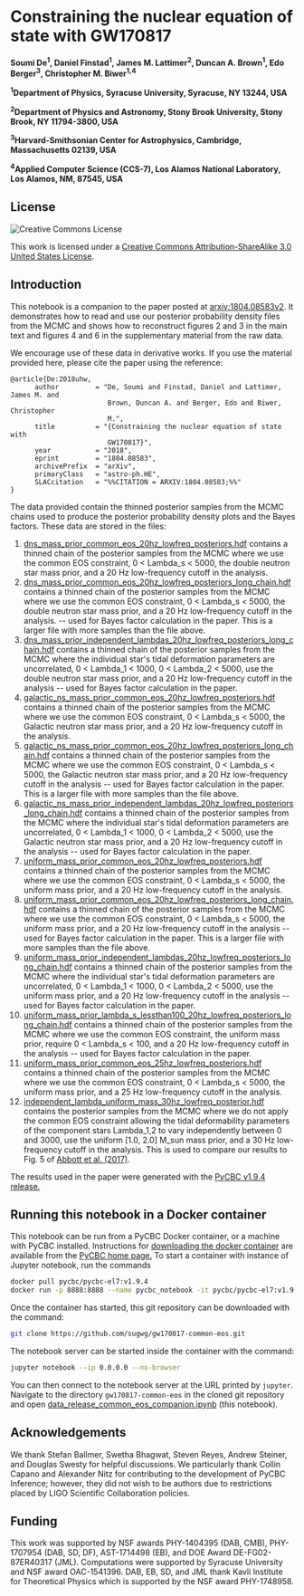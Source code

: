 # Constraining the nuclear equation of state with GW170817

**Soumi De<sup>1</sup>, Daniel Finstad<sup>1</sup>, James M. Lattimer<sup>2</sup>, Duncan A. Brown<sup>1</sup>, Edo Berger<sup>3</sup>, Christopher M. Biwer<sup>1,4</sup>**

**<sup>1</sup>Department of Physics, Syracuse University, Syracuse, NY 13244, USA**

**<sup>2</sup>Department of Physics and Astronomy, Stony Brook University, Stony Brook, NY 11794-3800, USA**

**<sup>3</sup>Harvard-Smithsonian Center for Astrophysics, Cambridge, Massachusetts 02139, USA**

**<sup>4</sup>Applied Computer Science (CCS-7), Los Alamos National Laboratory, Los Alamos, NM, 87545, USA**

## License

![Creative Commons License](https://i.creativecommons.org/l/by-sa/3.0/us/88x31.png "Creative Commons License")

This work is licensed under a [Creative Commons Attribution-ShareAlike 3.0 United States License](http://creativecommons.org/licenses/by-sa/3.0/us/).

## Introduction

This notebook is a companion to the paper posted at [arxiv:1804.08583v2](https://arxiv.org/abs/1804.08583v2). It demonstrates how to read and use our posterior probability density files from the MCMC and shows how to reconstruct figures 2 and 3 in the main text and figures 4 and 6 in the supplementary material from the raw data.

We encourage use of these data in derivative works. If you use the material provided here, please cite the paper using the reference:
```
@article{De:2018uhw,
      author         = "De, Soumi and Finstad, Daniel and Lattimer, James M. and
                        Brown, Duncan A. and Berger, Edo and Biwer, Christopher
                        M.",
      title          = "{Constraining the nuclear equation of state with
                        GW170817}",
      year           = "2018",
      eprint         = "1804.08583",
      archivePrefix  = "arXiv",
      primaryClass   = "astro-ph.HE",
      SLACcitation   = "%%CITATION = ARXIV:1804.08583;%%"
}
```

The data provided contain the thinned posterior samples from the MCMC chains used to produce the posterior probability density plots and the Bayes factors. These data are stored in the files:

 1. [dns_mass_prior_common_eos_20hz_lowfreq_posteriors.hdf](https://github.com/sugwg/gw170817-common-eos/blob/master/dns_mass_prior_common_eos_20hz_lowfreq_posteriors.hdf) contains a thinned chain of the posterior samples from the MCMC where we use the common EOS constraint, 0 < Lambda_s < 5000, the double neutron star mass prior, and a 20 Hz low-frequency cutoff in the analysis.
 2. [dns_mass_prior_common_eos_20hz_lowfreq_posteriors_long_chain.hdf](https://github.com/sugwg/gw170817-common-eos/blob/master/dns_mass_prior_common_eos_20hz_lowfreq_posteriors_long_chain.hdf) contains a thinned chain of the posterior samples from the MCMC where we use the common EOS constraint, 0 < Lambda_s < 5000, the double neutron star mass prior, and a 20 Hz low-frequency cutoff in the analysis. -- used for Bayes factor calculation in the paper. This is a larger file with more samples than the file above.
 3. [dns_mass_prior_independent_lambdas_20hz_lowfreq_posteriors_long_chain.hdf](https://github.com/sugwg/gw170817-common-eos/blob/master/dns_mass_prior_independent_lambdas_20hz_lowfreq_posteriors_long_chain.hdf) contains a thinned chain of the posterior samples from the MCMC where the individual star's tidal deformation parameters are uncorrelated, 0 < Lambda_1 < 1000, 0 < Lambda_2 < 5000, use the double neutron star mass prior, and a 20 Hz low-frequency cutoff in the analysis -- used for Bayes factor calculation in the paper.
 4. [galactic_ns_mass_prior_common_eos_20hz_lowfreq_posteriors.hdf](https://github.com/sugwg/gw170817-common-eos/blob/master/galactic_ns_mass_prior_common_eos_20hz_lowfreq_posteriors.hdf) contains a thinned chain of the posterior samples from the MCMC where we use the common EOS constraint, 0 < Lambda_s < 5000, the Galactic neutron star mass prior, and a 20 Hz low-frequency cutoff in the analysis.
 5. [galactic_ns_mass_prior_common_eos_20hz_lowfreq_posteriors_long_chain.hdf](https://github.com/sugwg/gw170817-common-eos/blob/master/galactic_ns_mass_prior_common_eos_20hz_lowfreq_posteriors_long_chain.hdf) contains a thinned chain of the posterior samples from the MCMC where we use the common EOS constraint, 0 < Lambda_s < 5000, the Galactic neutron star mass prior, and a 20 Hz low-frequency cutoff in the analysis -- used for Bayes factor calculation in the paper. This is a larger file with more samples than the file above.
 6. [galactic_ns_mass_prior_independent_lambdas_20hz_lowfreq_posteriors_long_chain.hdf](https://github.com/sugwg/gw170817-common-eos/blob/master/galactic_ns_mass_prior_independent_lambdas_20hz_lowfreq_posteriors_long_chain.hdf) contains a thinned chain of the posterior samples from the MCMC where the individual star's tidal deformation parameters are uncorrelated, 0 < Lambda_1 < 1000, 0 < Lambda_2 < 5000, use the Galactic neutron star mass prior, and a 20 Hz low-frequency cutoff in the analysis -- used for Bayes factor calculation in the paper.
 7. [uniform_mass_prior_common_eos_20hz_lowfreq_posteriors.hdf](https://github.com/sugwg/gw170817-common-eos/blob/master/uniform_mass_prior_common_eos_20hz_lowfreq_posteriors.hdf) contains a thinned chain of the posterior samples from the MCMC where we use the common EOS constraint, 0 < Lambda_s < 5000, the uniform mass prior, and a 20 Hz low-frequency cutoff in the analysis.
 8. [uniform_mass_prior_common_eos_20hz_lowfreq_posteriors_long_chain.hdf](https://github.com/sugwg/gw170817-common-eos/blob/master/uniform_mass_prior_common_eos_20hz_lowfreq_posteriors_long_chain.hdf) contains a thinned chain of the posterior samples from the MCMC where we use the common EOS constraint, 0 < Lambda_s < 5000, the uniform mass prior, and a 20 Hz low-frequency cutoff in the analysis -- used for Bayes factor calculation in the paper. This is a larger file with more samples than the file above.
 9. [uniform_mass_prior_independent_lambdas_20hz_lowfreq_posteriors_long_chain.hdf](https://github.com/sugwg/gw170817-common-eos/blob/master/uniform_mass_prior_independent_lambdas_20hz_lowfreq_posteriors_long_chain.hdf) contains a thinned chain of the posterior samples from the MCMC where the individual star's tidal deformation parameters are uncorrelated, 0 < Lambda_1 < 1000, 0 < Lambda_2 < 5000, use the uniform mass prior, and a 20 Hz low-frequency cutoff in the analysis -- used for Bayes factor calculation in the paper.
 10. [uniform_mass_prior_lambda_s_lessthan100_20hz_lowfreq_posteriors_long_chain.hdf](https://github.com/sugwg/gw170817-common-eos/blob/master/uniform_mass_prior_lambda_s_lessthan100_20hz_lowfreq_posteriors_long_chain.hdf) contains a thinned chain of the posterior samples from the MCMC where we use the common EOS constraint, the uniform mass prior, require 0 < Lambda_s < 100, and a 20 Hz low-frequency cutoff in the analysis -- used for Bayes factor calculation in the paper.
 11. [uniform_mass_prior_common_eos_25hz_lowfreq_posteriors.hdf](https://github.com/sugwg/gw170817-common-eos/blob/master/uniform_mass_prior_common_eos_25hz_lowfreq_posteriors.hdf) contains a thinned chain of the posterior samples from the MCMC where we use the common EOS constraint, 0 < Lambda_s < 5000, the uniform mass prior, and a 25 Hz low-frequency cutoff in the analysis.
 12. [independent_lambda_uniform_mass_30hz_lowfreq_posterior.hdf](https://github.com/sugwg/gw170817-common-eos/blob/master/independent_lambda_uniform_mass_30hz_lowfreq_posterior.hdf) contains the posterior samples from the MCMC where we do not apply the common EOS constraint allowing the tidal deformability parameters of the component stars Lambda_1,2 to vary independently between 0 and 3000, use the uniform [1.0, 2.0] M_sun mass prior, and a 30 Hz low-frequency cutoff in the analysis. This is used to compare our results to Fig. 5 of [Abbott et al. (2017)](https://journals.aps.org/prl/abstract/10.1103/PhysRevLett.119.161101).

The results used in the paper were generated with the [PyCBC v1.9.4 release.](https://github.com/gwastro/pycbc/releases/tag/v1.9.4)

## Running this notebook in a Docker container

This notebook can be run from a PyCBC Docker container, or a machine with PyCBC installed. Instructions for [downloading the docker container](http://gwastro.github.io/pycbc/latest/html/docker.html) are available from the [PyCBC home page.](https://pycbc.org/) To start a container with instance of Jupyter notebook, run the commands
```sh
docker pull pycbc/pycbc-el7:v1.9.4
docker run -p 8888:8888 --name pycbc_notebook -it pycbc/pycbc-el7:v1.9.4 /bin/bash -l
```
Once the container has started, this git repository can be downloaded with the command:
```sh
git clone https://github.com/sugwg/gw170817-common-eos.git
```
The notebook server can be started inside the container with the command:
```sh
jupyter notebook --ip 0.0.0.0 --no-browser
```
You can then connect to the notebook server at the URL printed by ``jupyter``. Navigate to the directory `gw170817-common-eos` in the cloned git repository and open [data_release_common_eos_companion.ipynb](https://github.com/sugwg/gw170817-common-eos/blob/master/data_release_common_eos_companion.ipynb) (this notebook).

## Acknowledgements

We thank Stefan Ballmer, Swetha Bhagwat, Steven Reyes, Andrew Steiner, and Douglas Swesty for helpful discussions. We particularly thank Collin Capano and Alexander Nitz for contributing to the development of PyCBC Inference; however, they did not wish to be authors due to restrictions placed by LIGO Scientific Collaboration policies.


## Funding

This work was supported by NSF awards PHY-1404395 (DAB, CMB), PHY-1707954 (DAB, SD, DF), AST-1714498 (EB), and DOE Award DE-FG02-87ER40317 (JML). Computations were supported by Syracuse University and NSF award OAC-1541396. DAB, EB, SD, and JML thank Kavli Institute for Theoretical Physics which is supported by the NSF award PHY-1748958.

